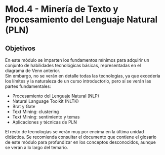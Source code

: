 # Mod.4 - Minería de Texto y Procesamiento del Lenguaje Natural (PLN) #
## Objetivos ##
En este módulo se imparten los fundamentos mínimos para adquirir un conjunto de habilidades tecnológicas básicas, representadas en el diagrama de Venn anterior.  
Sin embargo, no se verán en detalle todas las tecnologías, ya que excedería los límites y la naturaleza de un curso introductorio, pero sí se verán las partes fundamentales:  
* Procesamiento del Lenguaje Natural (NLP)  
* Natural Language Toolkit (NLTK)  
* Brat y Gate
* Text Mining: clustering
* Text Mining: sentimiento y temas
* Aplicaciones y técnicas de PLN  
  
El resto de tecnologías se verán muy por encima en la última unidad didáctica. 
Se recomienda consultar el documento que contiene el glosario de este módulo para profundizar en los conceptos desconocidos, aunque se verán a lo largo del temario.
